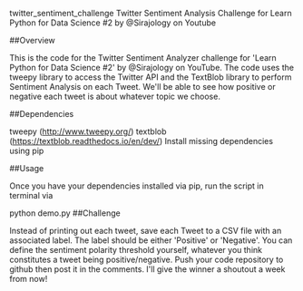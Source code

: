 twitter_sentiment_challenge
Twitter Sentiment Analysis Challenge for Learn Python for Data Science #2 by @Sirajology on Youtube

##Overview

This is the code for the Twitter Sentiment Analyzer challenge for 'Learn Python for Data Science #2' by @Sirajology on YouTube. The code uses the tweepy library to access the Twitter API and the TextBlob library to perform Sentiment Analysis on each Tweet. We'll be able to see how positive or negative each tweet is about whatever topic we choose.

##Dependencies

tweepy (http://www.tweepy.org/)
textblob (https://textblob.readthedocs.io/en/dev/)
Install missing dependencies using pip

##Usage

Once you have your dependencies installed via pip, run the script in terminal via

python demo.py
##Challenge

Instead of printing out each tweet, save each Tweet to a CSV file with an associated label. The label should be either 'Positive' or 'Negative'. You can define the sentiment polarity threshold yourself, whatever you think constitutes a tweet being positive/negative. Push your code repository to github then post it in the comments. I'll give the winner a shoutout a week from now!
